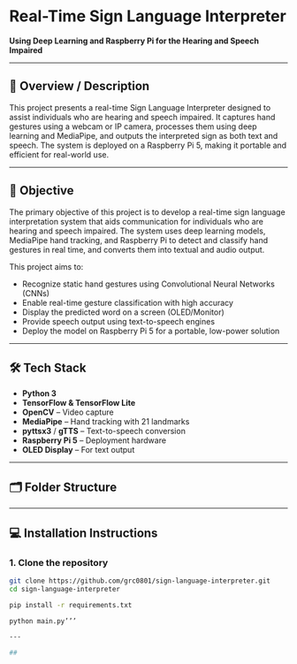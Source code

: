 # Real-Time Sign Language Interpreter  
**Using Deep Learning and Raspberry Pi for the Hearing and Speech Impaired**

---

## 📌 Overview / Description

This project presents a real-time Sign Language Interpreter designed to assist individuals who are hearing and speech impaired. It captures hand gestures using a webcam or IP camera, processes them using deep learning and MediaPipe, and outputs the interpreted sign as both text and speech. The system is deployed on a Raspberry Pi 5, making it portable and efficient for real-world use.

---

## 🎯 Objective

The primary objective of this project is to develop a real-time sign language interpretation system that aids communication for individuals who are hearing and speech impaired. The system uses deep learning models, MediaPipe hand tracking, and Raspberry Pi to detect and classify hand gestures in real time, and converts them into textual and audio output.

This project aims to:

- Recognize static hand gestures using Convolutional Neural Networks (CNNs)
- Enable real-time gesture classification with high accuracy
- Display the predicted word on a screen (OLED/Monitor)
- Provide speech output using text-to-speech engines
- Deploy the model on Raspberry Pi 5 for a portable, low-power solution

---

## 🛠️ Tech Stack

- **Python 3**
- **TensorFlow & TensorFlow Lite**
- **OpenCV** – Video capture
- **MediaPipe** – Hand tracking with 21 landmarks
- **pyttsx3** / **gTTS** – Text-to-speech conversion
- **Raspberry Pi 5** – Deployment hardware
- **OLED Display** – For text output

---

## 🗂️ Folder Structure


---

## 💻 Installation Instructions

### 1. Clone the repository
```bash
git clone https://github.com/grc0801/sign-language-interpreter.git
cd sign-language-interpreter

pip install -r requirements.txt

python main.py’’’

---

##



